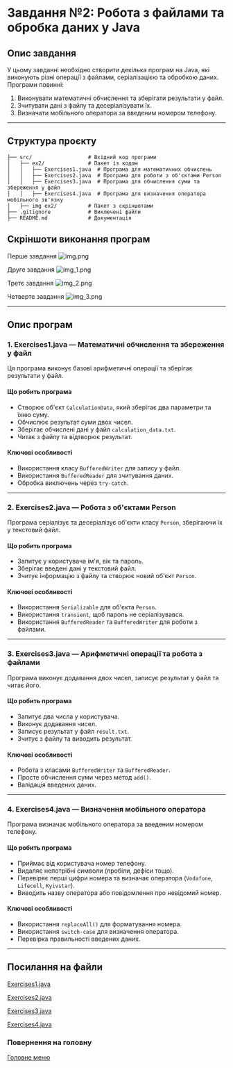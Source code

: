 # Завдання №2: Робота з файлами та обробка даних у Java

## Опис завдання

У цьому завданні необхідно створити декілька програм на Java, які виконують різні операції з файлами, серіалізацією та обробкою даних. Програми повинні:

1. Виконувати математичні обчислення та зберігати результати у файл.
2. Зчитувати дані з файлу та десеріалізувати їх.
3. Визначати мобільного оператора за введеним номером телефону.

---

## Структура проєкту
```plaintext
├── src/                  # Вхідний код програми
│   ├── ex2/              # Пакет із кодом
│   │   ├── Exercises1.java  # Програма для математичних обчислень
│   │   ├── Exercises2.java  # Програма для роботи з об'єктами Person
│   │   ├── Exercises3.java  # Програма для обчислення суми та збереження у файл
│   │   ├── Exercises4.java  # Програма для визначення оператора мобільного зв'язку
│   ├── img ex2/          # Пакет з скріншотами
├── .gitignore            # Виключені файли
├── README.md             # Документація
````


## Скріншоти виконання програм

Перше завдання
![img.png](img%20ex2/img.png)

Друге завдання
![img_1.png](img%20ex2/img_1.png)

Третє завдання
![img_2.png](img%20ex2/img_2.png)

Четверте завдання
![img_3.png](img%20ex2/img_3.png)

---

## Опис програм

### **1. Exercises1.java — Математичні обчислення та збереження у файл**
Ця програма виконує базові арифметичні операції та зберігає результати у файл.

#### **Що робить програма**
- Створює об'єкт `CalculationData`, який зберігає два параметри та їхню суму.
- Обчислює результат суми двох чисел.
- Зберігає обчислені дані у файл `calculation_data.txt`.
- Читає з файлу та відтворює результат.

#### **Ключові особливості**
- Використання класу `BufferedWriter` для запису у файл.
- Використання `BufferedReader` для зчитування даних.
- Обробка виключень через `try-catch`.

---

### **2. Exercises2.java — Робота з об'єктами Person**
Програма серіалізує та десеріалізує об'єкти класу `Person`, зберігаючи їх у текстовий файл.

#### **Що робить програма**
- Запитує у користувача ім'я, вік та пароль.
- Зберігає введені дані у текстовий файл.
- Зчитує інформацію з файлу та створює новий об'єкт `Person`.

#### **Ключові особливості**
- Використання `Serializable` для об'єкта `Person`.
- Використання `transient`, щоб пароль не серіалізувався.
- Використання `BufferedReader` та `BufferedWriter` для роботи з файлами.

---

### **3. Exercises3.java — Арифметичні операції та робота з файлами**
Програма виконує додавання двох чисел, записує результат у файл та читає його.

#### **Що робить програма**
- Запитує два числа у користувача.
- Виконує додавання чисел.
- Записує результат у файл `result.txt`.
- Зчитує з файлу та виводить результат.

#### **Ключові особливості**
- Робота з класами `BufferedWriter` та `BufferedReader`.
- Просте обчислення суми через метод `add()`.
- Валідація введених даних.

---

### **4. Exercises4.java — Визначення мобільного оператора**
Програма визначає мобільного оператора за введеним номером телефону.

#### **Що робить програма**
- Приймає від користувача номер телефону.
- Видаляє непотрібні символи (пробіли, дефіси тощо).
- Перевіряє перші цифри номера та визначає оператора (`Vodafone`, `Lifecell`, `Kyivstar`).
- Виводить назву оператора або повідомлення про невідомий номер.

#### **Ключові особливості**
- Використання `replaceAll()` для форматування номера.
- Використання `switch-case` для визначення оператора.
- Перевірка правильності введених даних.

---

## Посилання на файли


[Exercises1.java](code/Exercises1.java)

[Exercises2.java](code/Exercises2.java)

[Exercises3.java](code/Exercises3.java)

[Exercises4.java](code/Exercises4.java)

### Повернення на головну

[Головне меню](../../../../README.md)